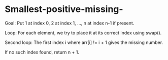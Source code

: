 # Smallest-positive-missing-
Goal: Put 1 at index 0, 2 at index 1, ..., n at index n-1 if present.

Loop: For each element, we try to place it at its correct index using swap().

Second loop: The first index i where arr[i] != i + 1 gives the missing number.

If no such index found, return n + 1.


